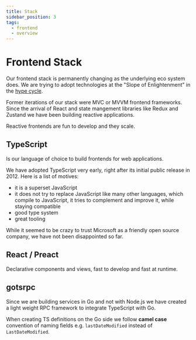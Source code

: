 ```yaml
---
title: Stack
sidebar_position: 3
tags:
  - frontend
  - overview
---
```

# Frontend Stack

Our frontend stack is permanently changing as the underlying eco system does. We are trying to adopt technologies at the "Slope of Enlightenment" in the [hype cycle](https://en.wikipedia.org/wiki/Gartner_hype_cycle).

Former iterations of our stack were MVC or MVVM frontend frameworks. Since the arrival of React and state mangement libraries like Redux and Zustand we have been building reactive applications. 

Reactive frontends are fun to develop and they scale.

## TypeScript 

Is our language of choice to build frontends for web applications.

We have adopted TypeScript very early, right after its initial public release in 2012. Here is a list of motives:

- it is a superset JavaScript
- it does not try to replace JavaScript like many other languages, which compile to JavaScript, it tries to complement and improve it, while staying compatible
- good type system
- great tooling

While it seemed to be crazy to trust Microsoft as a friendly open source company, we have not been disappointed so far.


## React / Preact

Declarative components and views, fast to develop and fast at runtime.

## gotsrpc

Since we are building services in Go and not with Node.js we have created a light weight RPC framework to integrate TypeScript with Go. 

When creating TS definitions on the Go side we follow **camel case** convention of naming fields e.g. `lastDateModified` instead of `LastDateModified`.